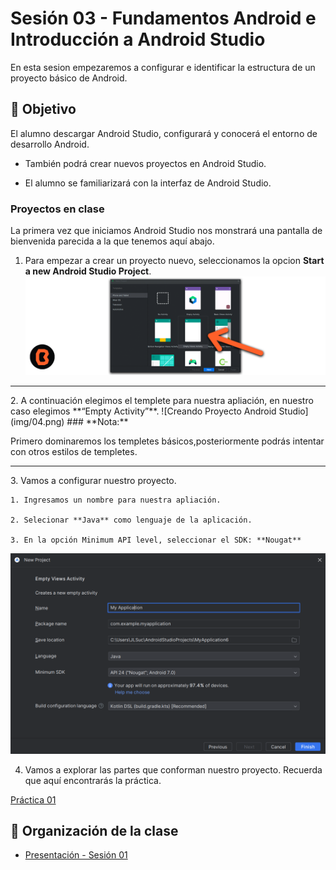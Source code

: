 # Sesión 03 - Fundamentos Android e Introducción a Android Studio
En esta sesion empezaremos a configurar e identificar la estructura de un proyecto básico de Android.

## 🎯 Objetivo

El alumno descargar Android Studio, configurará y conocerá el entorno de desarrollo Android. 

* También podrá crear nuevos proyectos en Android Studio. 

* El alumno se familiarizará con la interfaz de Android Studio. 

### Proyectos en clase

La primera vez que iniciamos Android Studio nos monstrará una pantalla de bienvenida parecida a la que tenemos aquí abajo.

1. Para empezar a crear un proyecto nuevo, seleccionamos la opcion **Start a new Android Studio Project**.
 ![Creando Proyecto Android Studio](img/03.png)
<hr>
 2. A continuación elegimos el templete para nuestra apliación, en nuestro caso elegimos **“Empty Activity”**.
 ![Creando Proyecto Android Studio](img/04.png)
 ### **Nota:**

 Primero dominaremos los templetes básicos,posteriormente podrás intentar con otros estilos de templetes.
 <hr>
 3. Vamos a configurar nuestro proyecto.

    1. Ingresamos un nombre para nuestra apliación.

    2. Selecionar **Java** como lenguaje de la aplicación.

    3. En la opción Minimum API level, seleccionar el SDK: **Nougat**

![Listando todos los documentos de una colección](img/02.png)

4. Vamos a explorar las partes que conforman nuestro proyecto. Recuerda que aquí encontrarás la práctica.

[Práctica 01](Practica-01)

## 📝 Organización de la clase

- [Presentación - Sesión 01](presentacion/Sesion-01.pptx)


